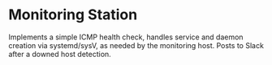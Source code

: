 Monitoring Station
=========
Implements a simple ICMP health check, handles service and daemon creation via systemd/sysV,
as needed by the monitoring host. Posts to Slack after a downed host detection.

